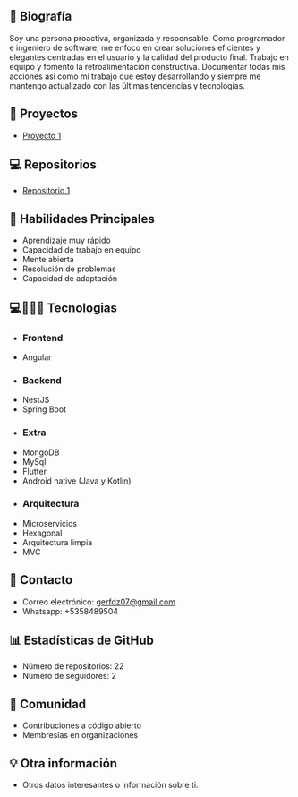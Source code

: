 ## 📝 Biografía
Soy una persona proactiva, organizada y responsable. Como programador e ingeniero de software, me enfoco en crear soluciones eficientes y elegantes centradas en el usuario y la calidad del producto final. Trabajo en equipo y fomento la retroalimentación constructiva. Documentar todas mis acciones asi como mi trabajo que estoy desarrollando y siempre me mantengo actualizado con las últimas tendencias y tecnologías.

## 🚀 Proyectos
- [Proyecto 1](https://your-project-1-url.com)

## 💻 Repositorios
- [Repositorio 1](https://github.com/your_username/repository1)

## 🔧 Habilidades Principales
- Aprendizaje muy rápido
- Capacidad de trabajo en equipo
- Mente abierta
- Resolución de problemas 
- Capacidad de adaptación

## 💻💼👨‍💻 Tecnologias  
- ### Frontend
- Angular
- ### Backend
- NestJS
- Spring Boot
- ### Extra
- MongoDB
- MySql
- Flutter
- Android native (Java y Kotlin)
- ### Arquitectura
- Microservicios
- Hexagonal
- Arquitectura limpia
- MVC


## 💬 Contacto
- Correo electrónico: gerfdz07@gmail.com
- Whatsapp: +5358489504

## 📊 Estadísticas de GitHub
- Número de repositorios: 22
- Número de seguidores: 2


## 💬 Comunidad
- Contribuciones a código abierto
- Membresías en organizaciones

## 💡 Otra información
- Otros datos interesantes o información sobre ti.
